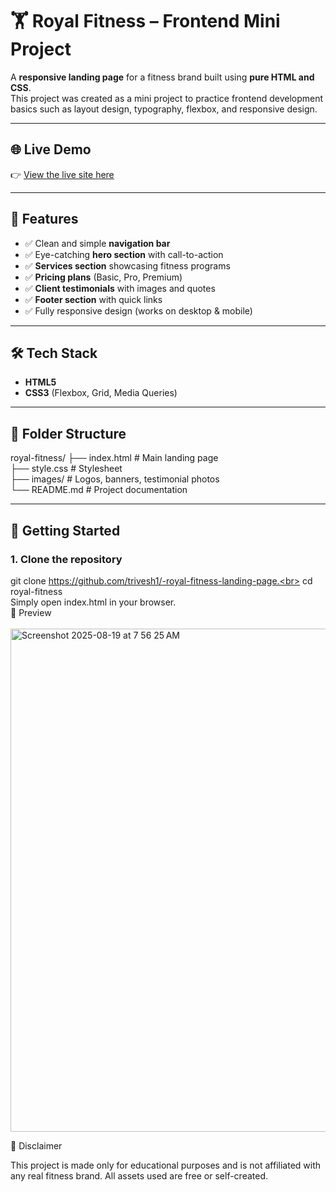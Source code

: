 # 🏋️ Royal Fitness – Frontend Mini Project

A **responsive landing page** for a fitness brand built using **pure HTML and CSS**.  
This project was created as a mini project to practice frontend development basics such as layout design, typography, flexbox, and responsive design.

---

## 🌐 Live Demo
👉 [View the live site here](https://miniprojectimsec47.netlify.app/)

---

## 📌 Features
- ✅ Clean and simple **navigation bar**
- ✅ Eye-catching **hero section** with call-to-action
- ✅ **Services section** showcasing fitness programs
- ✅ **Pricing plans** (Basic, Pro, Premium)
- ✅ **Client testimonials** with images and quotes
- ✅ **Footer section** with quick links
- ✅ Fully responsive design (works on desktop & mobile)

---

## 🛠️ Tech Stack
- **HTML5**
- **CSS3** (Flexbox, Grid, Media Queries)

---

## 📂 Folder Structure
royal-fitness/
├── index.html        # Main landing page<br>
├── style.css         # Stylesheet<br>
├── images/           # Logos, banners, testimonial photos<br>
└── README.md         # Project documentation<br>

---

## 🚀 Getting Started

### 1. Clone the repository<br>
git clone https://github.com/trivesh1/-royal-fitness-landing-page.<br>
cd royal-fitness<br>
Simply open index.html in your browser.<br>
📸 Preview <br>
 <br>
 <img width="1433" height="805" alt="Screenshot 2025-08-19 at 7 56 25 AM" src="https://github.com/user-attachments/assets/aaa8ccb3-b004-4531-a90b-4f6d1efc98c3" />

 📖 Disclaimer

This project is made only for educational purposes and is not affiliated with any real fitness brand.
All assets used are free or self-created.



